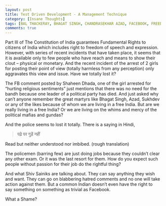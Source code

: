```yaml
---
layout: post
title: Test Driven Development - A Management Technique
category: [Insane Thoughts]
tags: [BAL THACKERAY, BHAGAT SINGH, CHANDRASEKHAR AZAD, FACEBOOK, FREEDOM OF SPEECH, INDIARINI SHRINIVASAN, SHAHEEN DHADA,SHIV SENA]
comments: true
---
```


Part III of The Constitution of India guarantees Fundamental Rights to citizens of India which includes right to freedom of speech and expression. However, with series of recent incidents that have taken place, it seems that it is available only to few people who have reach and means to show their clout – physical or monetary.  And the recent incident of the arrest of 2 girls for posting their point of view (totally harmless from any perception) only aggravates this view and issue.  Have we totally lost it?

The FB comment posted by Shaheen Dhada, one of the girl arrested for “hurting religious sentiments” just mentions that there was no need for the bandh because one leader of a political party has died. And just asked why can’t anyone remember the great martyrs like Bhagat Singh, Azad, Sukhdev or any of the likes because of whom we are living in a free India. But are we really living in a free India? Or we are living on the whims and mercy of the political mafias and gundas?

And the police seems to lost it totally. There is a saying in Hindi,

> पढ़े पर गुड़ें नहीं

Read but neither understood nor imbibed. (rough translation)

The policemen (barring few) are just doing jobs because they couldn’t clear any other exam. Or it was the last resort for them. How do you expect such people without passion for their job do the rightful thing?

And what Shiv Sainiks are talking about. They can say anything they wish and want. They can go on blabbering hatred comments and no one will take action against them. But a common Indian doesn’t even have the right to say something on something as trivial as Facebook.

What a Shame?
